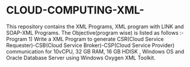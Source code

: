 # CLOUD-COMPUTING-XML-
This repository contains the XML Programs, XML program with LINK and SOAP-XML Programs. The Objective(program wise) is listed as follows :-
Program 1) Write a XML Program to generate CSR(Cloud Service Requester)-CSB(Cloud Service Broker)-CSP(Cloud Service Provider) communication for 10vCPU, 32 GB RAM, 16 GB HDISK , Windows OS and Oracle Database Server using Windows Oxygen XML Toolkit.
